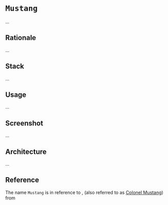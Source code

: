 

# `Mustang`

...

## Rationale

...

## Stack

...

## Usage

...

## Screenshot

...

## Architecture

...

## Reference

The name `Mustang` is in reference to [](), (also referred to as [Colonel Mustang]()) from 